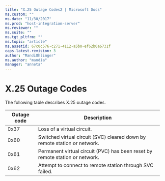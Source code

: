 ```yaml
---
title: "X.25 Outage Codes2 | Microsoft Docs"
ms.custom: ""
ms.date: "11/30/2017"
ms.prod: "host-integration-server"
ms.reviewer: ""
ms.suite: ""
ms.tgt_pltfrm: ""
ms.topic: "article"
ms.assetid: 67c0c576-c271-4112-a5b0-ef62b0a6731f
caps.latest.revision: 3
author: "MandiOhlinger"
ms.author: "mandia"
manager: "anneta"
---
```

# X.25 Outage Codes
The following table describes X.25 outage codes.  
  
|Outage code|Description|  
|-----------------|-----------------|  
|0x37|Loss of a virtual circuit.|  
|0x60|Switched virtual circuit (SVC) cleared down by remote station or network.|  
|0x61|Permanent virtual circuit (PVC) has been reset by remote station or network.|  
|0x62|Attempt to connect to remote station through SVC failed.|